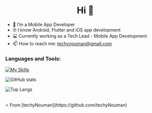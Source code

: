  <h1 align="center">Hi 👋</h1>

- 📱 I’m a Mobile App Developer 
- 🤓 I know Android, Flutter and iOS app development
- 💻 Currently working as a Tech Lead - Mobile App Development
- 📫 How to reach me: techynouman@gmail.com

### Languages and Tools:
[![My Skills](https://skillicons.dev/icons?i=androidstudio,vscode,kotlin,java,flutter,dart,swift,firebase,github,git,postman,figma,sqlite,githubactions,gcp,&perline=5)](https://skillicons.dev)

![GitHub stats](https://github-readme-stats.vercel.app/api?username=techyNouman&show_icons=true&theme=dark)

![Top Langs](https://github-readme-stats.vercel.app/api/top-langs/?username=techyNouman&theme=dark)


<br>
⭐️ From [techyNouman](https://github.com/techyNouman)
